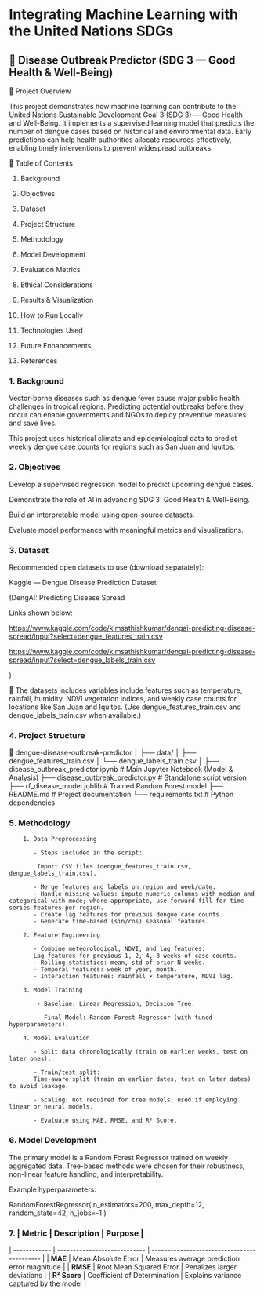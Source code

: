 # Integrating Machine Learning with the United Nations SDGs

## 🦠 Disease Outbreak Predictor (SDG 3 — Good Health & Well-Being)

🎯 Project Overview

This project demonstrates how machine learning can contribute to the United Nations Sustainable Development Goal 3 (SDG 3) — Good Health and Well-Being.
It implements a supervised learning model that predicts the number of dengue cases based on historical and environmental data. Early predictions can help health authorities allocate resources effectively, enabling timely interventions to prevent widespread outbreaks.

📘 Table of Contents

1. Background

2. Objectives

3. Dataset

4. Project Structure

5. Methodology

6. Model Development

7. Evaluation Metrics

8. Ethical Considerations

9. Results & Visualization

10. How to Run Locally

11. Technologies Used

12. Future Enhancements

13. References

### 1. Background

Vector-borne diseases such as dengue fever cause major public health challenges in tropical regions. Predicting potential outbreaks before they occur can enable governments and NGOs to deploy preventive measures and save lives.

This project uses historical climate and epidemiological data to predict weekly dengue case counts for regions such as San Juan and Iquitos.

### 2. Objectives

Develop a supervised regression model to predict upcoming dengue cases.

Demonstrate the role of AI in advancing SDG 3: Good Health & Well-Being.

Build an interpretable model using open-source datasets.

Evaluate model performance with meaningful metrics and visualizations.

### 3. Dataset

Recommended open datasets to use (download separately):

Kaggle — Dengue Disease Prediction Dataset

(DengAI: Predicting Disease Spread

Links shown below:

<https://www.kaggle.com/code/klmsathishkumar/dengai-predicting-disease-spread/input?select=dengue_features_train.csv>

<https://www.kaggle.com/code/klmsathishkumar/dengai-predicting-disease-spread/input?select=dengue_labels_train.csv>

)

📂 The datasets includes variables include features such as temperature, rainfall, humidity, NDVI vegetation indices, and weekly case counts for locations like San Juan and Iquitos. (Use dengue_features_train.csv and dengue_labels_train.csv when available.)

### 4. Project Structure

📁 dengue-disease-outbreak-predictor
│
├── data/
│   ├── dengue_features_train.csv
│   └── dengue_labels_train.csv
│
├── disease_outbreak_predictor.ipynb   # Main Jupyter Notebook (Model & Analysis)
├── disease_outbreak_predictor.py      # Standalone script version
├── rf_disease_model.joblib            # Trained Random Forest model
├── README.md                          # Project documentation
└── requirements.txt                   # Python dependencies

### 5. Methodology

        1. Data Preprocessing
       
           - Steps included in the script:

            Import CSV files (dengue_features_train.csv, dengue_labels_train.csv).

           - Merge features and labels on region and week/date.  
           - Handle missing values: impute numeric columns with median and categorical with mode; where appropriate, use forward‑fill for time series features per region.
           - Create lag features for previous dengue case counts.
           - Generate time-based (sin/cos) seasonal features.
         
        2. Feature Engineering

           - Combine meteorological, NDVI, and lag features:
           Lag features for previous 1, 2, 4, 8 weeks of case counts.
           - Rolling statistics: mean, std of prior N weeks.
           - Temporal features: week of year, month.
           - Interaction features: rainfall × temperature, NDVI lag.

        3. Model Training

            - Baseline: Linear Regression, Decision Tree.

            - Final Model: Random Forest Regressor (with tuned hyperparameters).

        4. Model Evaluation

           - Split data chronologically (train on earlier weeks, test on later ones).

           - Train/test split:
           Time‑aware split (train on earlier dates, test on later dates) to avoid leakage.

           - Scaling: not required for tree models; used if employing linear or neural models.

           - Evaluate using MAE, RMSE, and R² Score.

### 6. Model Development

The primary model is a Random Forest Regressor trained on weekly aggregated data.
Tree-based methods were chosen for their robustness, non-linear feature handling, and interpretability.

Example hyperparameters:

RandomForestRegressor(
    n_estimators=200,
    max_depth=12,
    random_state=42,
    n_jobs=-1
)

### 7. | Metric       | Description                  | Purpose                                     |

| ------------ | ---------------------------- | ------------------------------------------- |
| **MAE**      | Mean Absolute Error          | Measures average prediction error magnitude |
| **RMSE**     | Root Mean Squared Error      | Penalizes larger deviations                 |
| **R² Score** | Coefficient of Determination | Explains variance captured by the model     |
